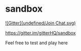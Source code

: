 sandbox
=======
[![Gitter](undefined/Join Chat.svg)](undefined/gitterhq/sandbox?utm_source=badge&utm_medium=badge&utm_campaign=pr-badge)

https://gitter.im/gitterHQ/sandbox

Feel free to test and play here
